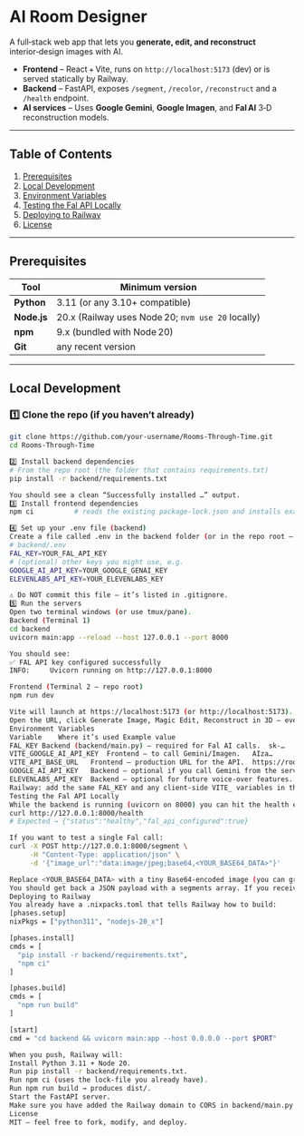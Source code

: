 
# AI Room Designer

A full‑stack web app that lets you **generate, edit, and reconstruct** interior‑design images with AI.

- **Frontend** – React + Vite, runs on `http://localhost:5173` (dev) or is served statically by Railway.  
- **Backend** – FastAPI, exposes `/segment`, `/recolor`, `/reconstruct` and a `/health` endpoint.  
- **AI services** – Uses **Google Gemini**, **Google Imagen**, and **Fal AI** 3‑D reconstruction models.

---

## Table of Contents
1. [Prerequisites](#prerequisites)  
2. [Local Development](#local-development)  
3. [Environment Variables](#environment-variables)  
4. [Testing the Fal API Locally](#testing-the-fal-api-locally)  
5. [Deploying to Railway](#deploying-to-railway)  
6. [License](#license)

---

## Prerequisites

| Tool | Minimum version |
|------|-----------------|
| **Python** | 3.11 (or any 3.10+ compatible) |
| **Node.js** | 20.x (Railway uses Node 20; `nvm use 20` locally) |
| **npm** | 9.x (bundled with Node 20) |
| **Git** | any recent version |

---

## Local Development

### 1️⃣ Clone the repo (if you haven’t already)

```bash
git clone https://github.com/your‑username/Rooms-Through-Time.git
cd Rooms-Through-Time

2️⃣ Install backend dependencies
# From the repo root (the folder that contains requirements.txt)
pip install -r backend/requirements.txt

You should see a clean “Successfully installed …” output.
3️⃣ Install frontend dependencies
npm ci          # reads the existing package‑lock.json and installs exact versions

4️⃣ Set up your .env file (backend)
Create a file called .env in the backend folder (or in the repo root – load_dotenv() will pick it up).  
# backend/.env
FAL_KEY=YOUR_FAL_API_KEY
# (optional) other keys you might use, e.g.
GOOGLE_AI_API_KEY=YOUR_GOOGLE_GENAI_KEY
ELEVENLABS_API_KEY=YOUR_ELEVENLABS_KEY

⚠️ Do NOT commit this file – it’s listed in .gitignore.  
5️⃣ Run the servers
Open two terminal windows (or use tmux/pane).
Backend (Terminal 1)
cd backend
uvicorn main:app --reload --host 127.0.0.1 --port 8000

You should see:
✅ FAL API key configured successfully
INFO:     Uvicorn running on http://127.0.0.1:8000

Frontend (Terminal 2 – repo root)
npm run dev

Vite will launch at https://localhost:5173 (or http://localhost:5173).
Open the URL, click Generate Image, Magic Edit, Reconstruct in 3D – everything should work.
Environment Variables
Variable	Where it’s used	Example value
FAL_KEY	Backend (backend/main.py) – required for Fal AI calls.	sk‑…
VITE_GOOGLE_AI_API_KEY	Frontend – to call Gemini/Imagen.	AIza…
VITE_API_BASE_URL	Frontend – production URL for the API.	https://rooms-through-time-production.up.railway.app
GOOGLE_AI_API_KEY	Backend – optional if you call Gemini from the server (not used in current code).	…
ELEVENLABS_API_KEY	Backend – optional for future voice‑over features.	…
Railway: add the same FAL_KEY and any client‑side VITE_ variables in the Settings → Variables tab of your project. The backend reads FAL_KEY directly; the frontend reads the VITE_‑prefixed ones.
Testing the Fal API Locally
While the backend is running (uvicorn on 8000) you can hit the health endpoint:
curl http://127.0.0.1:8000/health
# Expected → {"status":"healthy","fal_api_configured":true}

If you want to test a single Fal call:
curl -X POST http://127.0.0.1:8000/segment \
     -H "Content-Type: application/json" \
     -d '{"image_url":"data:image/jpeg;base64,<YOUR_BASE64_DATA>"}'

Replace <YOUR_BASE64_DATA> with a tiny Base64‑encoded image (you can grab one from the UI console).  
You should get back a JSON payload with a segments array. If you receive a 500 or a message about “invalid API key”, double‑check that FAL_KEY in .env matches the real key.
Deploying to Railway
You already have a .nixpacks.toml that tells Railway how to build:
[phases.setup]
nixPkgs = ["python311", "nodejs-20_x"]

[phases.install]
cmds = [
  "pip install -r backend/requirements.txt",
  "npm ci"
]

[phases.build]
cmds = [
  "npm run build"
]

[start]
cmd = "cd backend && uvicorn main:app --host 0.0.0.0 --port $PORT"

When you push, Railway will:
Install Python 3.11 + Node 20.  
Run pip install -r backend/requirements.txt.  
Run npm ci (uses the lock‑file you already have).  
Run npm run build → produces dist/.  
Start the FastAPI server.
Make sure you have added the Railway domain to CORS in backend/main.py (you already did).
License
MIT – feel free to fork, modify, and deploy.






